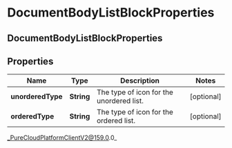 # DocumentBodyListBlockProperties

## DocumentBodyListBlockProperties

## Properties

|Name | Type | Description | Notes|
|------------ | ------------- | ------------- | -------------|
| **unorderedType** | **String** | The type of icon for the unordered list. | [optional] |
| **orderedType** | **String** | The type of icon for the ordered list. | [optional] |



_PureCloudPlatformClientV2@159.0.0_
